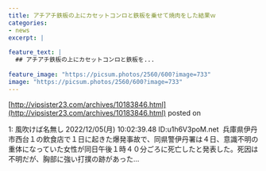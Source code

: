 ```yaml
---
title: アチアチ鉄板の上にカセットコンロと鉄板を乗せて焼肉をした結果ｗ
categories:
- news
excerpt: |
  
feature_text: |
  ## アチアチ鉄板の上にカセットコンロと鉄板を...
  
feature_image: "https://picsum.photos/2560/600?image=733"
image: "https://picsum.photos/2560/600?image=733"
---
```


[http://vipsister23.com/archives/10183846.html](http://vipsister23.com/archives/10183846.html)
posted on 

<!--more-->

1: 風吹けば名無し 2022/12/05(月) 10:02:39.48 ID:u1h6V3poM.net  兵庫県伊丹市西台１の飲食店で１日に起きた爆発事故で、同県警伊丹署は４日、意識不明の重体になっていた女性が同日午後１時４０分ごろに死亡したと発表した。死因は不明だが、胸部に強い打撲の跡があった...
